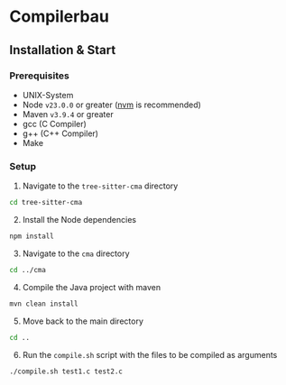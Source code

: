 # Compilerbau

## Installation & Start

### Prerequisites

* UNIX-System
* Node `v23.0.0` or greater ([nvm](https://github.com/nvm-sh/nvm) is recommended)
* Maven `v3.9.4` or greater
* gcc (C Compiler)
* g++ (C++ Compiler)
* Make

### Setup

1. Navigate to the `tree-sitter-cma` directory

```zsh
cd tree-sitter-cma
```

2. Install the Node dependencies

```zsh
npm install
```

3. Navigate to the `cma` directory

```zsh
cd ../cma
```

4. Compile the Java project with maven

```zsh
mvn clean install
```

5. Move back to the main directory

```zsh
cd ..
```

6. Run the `compile.sh` script with the files to be compiled as arguments

```zsh
./compile.sh test1.c test2.c
```
